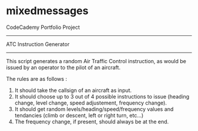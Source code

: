 # mixedmessages
CodeCademy Portfolio Project

***


ATC Instruction Generator

***

This script generates a random Air Traffic Control instruction, as would be issued by an operator to the pilot of an aircraft.  
  
  The rules are as follows :  
  1. It should take the callsign of an aircraft as input.  
  2. It should choose up to 3 out of 4 possible instructions to issue (heading change, level change, speed adjustement, frequency change).  
  3. It should get random levels/heading/speed/frequency values and tendancies (climb or descent, left or right turn, etc...)  
  4. The frequency change, if present, should always be at the end.
  
